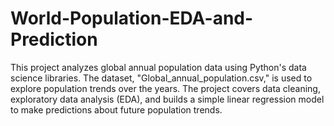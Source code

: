 # World-Population-EDA-and-Prediction
This project analyzes global annual population data using Python's data science libraries. The dataset, "Global_annual_population.csv," is used to explore population trends over the years. The project covers data cleaning, exploratory data analysis (EDA), and builds a simple linear regression model to make predictions about future population trends.
